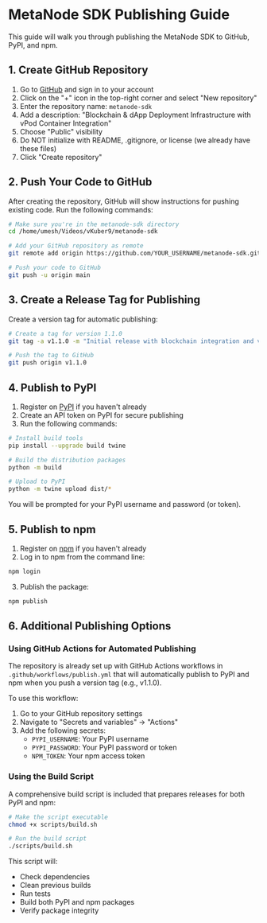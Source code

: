 # MetaNode SDK Publishing Guide

This guide will walk you through publishing the MetaNode SDK to GitHub, PyPI, and npm.

## 1. Create GitHub Repository

1. Go to [GitHub](https://github.com/) and sign in to your account
2. Click on the "+" icon in the top-right corner and select "New repository"
3. Enter the repository name: `metanode-sdk`
4. Add a description: "Blockchain & dApp Deployment Infrastructure with vPod Container Integration"
5. Choose "Public" visibility
6. Do NOT initialize with README, .gitignore, or license (we already have these files)
7. Click "Create repository"

## 2. Push Your Code to GitHub

After creating the repository, GitHub will show instructions for pushing existing code. Run the following commands:

```bash
# Make sure you're in the metanode-sdk directory
cd /home/umesh/Videos/vKuber9/metanode-sdk

# Add your GitHub repository as remote
git remote add origin https://github.com/YOUR_USERNAME/metanode-sdk.git

# Push your code to GitHub
git push -u origin main
```

## 3. Create a Release Tag for Publishing

Create a version tag for automatic publishing:

```bash
# Create a tag for version 1.1.0
git tag -a v1.1.0 -m "Initial release with blockchain integration and vPod containers"

# Push the tag to GitHub
git push origin v1.1.0
```

## 4. Publish to PyPI

1. Register on [PyPI](https://pypi.org/) if you haven't already
2. Create an API token on PyPI for secure publishing
3. Run the following commands:

```bash
# Install build tools
pip install --upgrade build twine

# Build the distribution packages
python -m build

# Upload to PyPI
python -m twine upload dist/*
```

You will be prompted for your PyPI username and password (or token).

## 5. Publish to npm

1. Register on [npm](https://www.npmjs.com/) if you haven't already
2. Log in to npm from the command line:

```bash
npm login
```

3. Publish the package:

```bash
npm publish
```

## 6. Additional Publishing Options

### Using GitHub Actions for Automated Publishing

The repository is already set up with GitHub Actions workflows in `.github/workflows/publish.yml` that will automatically publish to PyPI and npm when you push a version tag (e.g., v1.1.0).

To use this workflow:

1. Go to your GitHub repository settings
2. Navigate to "Secrets and variables" → "Actions"
3. Add the following secrets:
   - `PYPI_USERNAME`: Your PyPI username
   - `PYPI_PASSWORD`: Your PyPI password or token
   - `NPM_TOKEN`: Your npm access token

### Using the Build Script

A comprehensive build script is included that prepares releases for both PyPI and npm:

```bash
# Make the script executable
chmod +x scripts/build.sh

# Run the build script
./scripts/build.sh
```

This script will:
- Check dependencies
- Clean previous builds
- Run tests
- Build both PyPI and npm packages
- Verify package integrity

